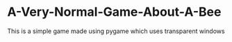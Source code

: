 # A-Very-Normal-Game-About-A-Bee

This is a simple game made using pygame which uses transparent windows
